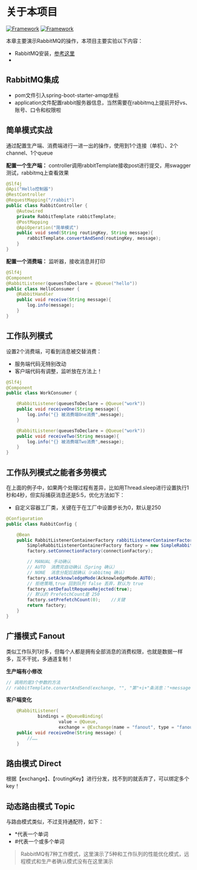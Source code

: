# 关于本项目
[![Framework](https://img.shields.io/badge/MQ-RabbitMQ_3.8.5-green)](https://github.com/4575252/SpringBootBook)
[![Framework](https://img.shields.io/badge/AMQP-Spring-blue)](https://github.com/4575252/SpringBootBook)

本章主要演示RabbitMQ的操作，本项目主要实验以下内容：
- RabbitMQ安装，[参考这里](https://blog.csdn.net/weixin_40584261/article/details/106826044)
- 


## RabbitMQ集成
- pom文件引入spring-boot-starter-amqp坐标
- application文件配置rabbit服务器信息，当然需要在rabbitmq上提前开好vs、账号、口令和权限啦


## 简单模式实战
通过配置生产端、消费端进行一进一出的操作，使用到1个连接（单机）、2个channel、1个queue

**配置一个生产端：** controller调用rabbitTemplate接收post进行提交，用swagger测试，rabbitmq上查看效果
```java
@Slf4j
@Api("Hello控制器")
@RestController
@RequestMapping("/rabbit")
public class RabbitController {
    @Autowired
    private RabbitTemplate rabbitTemplate;
    @PostMapping
    @ApiOperation("简单模式")
    public void send(String routingKey, String message){
        rabbitTemplate.convertAndSend(routingKey, message);
    }
}
```

**配置一个消费端：** 监听器，接收消息并打印
```java
@Slf4j
@Component
@RabbitListener(queuesToDeclare = @Queue("hello"))
public class HelloConsumer {
    @RabbitHandler
    public void receive(String message){
        log.info(message);
    }
}
```


## 工作队列模式
设置2个消费端，可看到消息被交替消费：
- 服务端代码无特别改动
- 客户端代码有调整，监听放在方法上！
```java
@Slf4j
@Component
public class WorkConsumer {

    @RabbitListener(queuesToDeclare = @Queue("work"))
    public void receiveOne(String message){
        log.info("{} 被消费端One消费",message);
    }

    @RabbitListener(queuesToDeclare = @Queue("work"))
    public void receiveTwo(String message){
        log.info("{} 被消费端Two消费",message);
    }
}
```


## 工作队列模式之能者多劳模式
在上面的例子中，如果两个处理过程有差异，比如用Thread.sleep进行设置执行1秒和4秒，但实际捕获消息还是5:5，优化方法如下：
- 自定义容器工厂类，关键在于在工厂中设置步长为0，默认是250
```java
@Configuration
public class RabbitConfig {

    @Bean
    public RabbitListenerContainerFactory rabbitListenerContainerFactory(ConnectionFactory connectionFactory){
        SimpleRabbitListenerContainerFactory factory = new SimpleRabbitListenerContainerFactory();
        factory.setConnectionFactory(connectionFactory);

        // MANUAL 手动确认
        // AUTO  消费完自动确认（Spring 确认）
        // NONE  消息分配后就确认（rabbitmq 确认）
        factory.setAcknowledgeMode(AcknowledgeMode.AUTO);
        // 拒绝策略,true 回到队列 false 丢弃，默认为 true
        factory.setDefaultRequeueRejected(true);
        // 默认的 PrefetchCount是 250
        factory.setPrefetchCount(0);    //关键
        return factory;
    }
}
```


## 广播模式 Fanout
类似工作队列1对多，但每个人都是拥有全部消息的消费权限，也就是数据一样多，互不干扰，多通道复制！

**生产端有小修改**
```java
// 调用的是3个参数的方法
// rabbitTemplate.convertAndSend(exchange, "", "第"+i+"条消息："+message);
```

**客户端变化**
```java
    @RabbitListener(
            bindings = @QueueBinding(
                    value = @Queue,
                    exchange = @Exchange(name = "fanout", type = "fanout")))
    public void receiveOne(String message) {
        //……
    }
```


## 路由模式 Direct
根据【exchange】、【routingKey】进行分发，找不到的就丢弃了，可以绑定多个key！


## 动态路由模式 Topic
与路由模式类似，不过支持通配符，如下：
- *代表一个单词
- #代表一个或多个单词

> RabbitMQ有7种工作模式，这里演示了5种和工作队列的性能优化模式，远程模式和生产者确认模式没有在这里演示